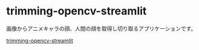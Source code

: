 # trimming-opencv-streamlit

画像からアニメキャラの顔、人間の顔を取得し切り取るアプリケーションです。

[trimming-opencv-streamlit](https://share.streamlit.io/ohmoriyusuke/trimming-opencv-streamlit/main.py)
